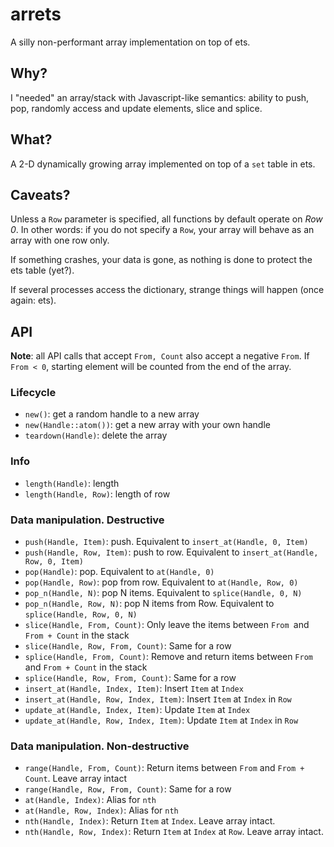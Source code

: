 # arrets
A silly non-performant array implementation on top of ets.

## Why?

I "needed" an array/stack with Javascript-like semantics: ability
to push, pop, randomly access and update elements, slice and splice.

## What?

A 2-D dynamically growing array implemented on top of a `set` table in ets.

## Caveats?

Unless a `Row` parameter is specified, all functions by default operate on
_Row 0_. In other words: if you do not specify a `Row`, your array will behave
as an array with one row only.

If something crashes, your data is gone, as nothing is done to protect the ets
table (yet?).

If several processes access the dictionary, strange things will happen (once
again: ets).

## API

__Note__: all API calls that accept `From, Count` also accept a negative `From`.
If `From < 0`, starting element will be counted from the end of the array.

### Lifecycle
- `new()`: get a random handle to a new array
- `new(Handle::atom())`: get a new array with your own handle
- `teardown(Handle)`: delete the array

### Info
- `length(Handle)`: length
- `length(Handle, Row)`: length of row

### Data manipulation. Destructive
- `push(Handle, Item)`: push. Equivalent to `insert_at(Handle, 0, Item)`
- `push(Handle, Row, Item)`: push to row. Equivalent to `insert_at(Handle, Row, 0, Item)`
- `pop(Handle)`: pop. Equivalent to `at(Handle, 0)`
- `pop(Handle, Row)`: pop from row. Equivalent to `at(Handle, Row, 0)`
- `pop_n(Handle, N)`: pop N items. Equivalent to `splice(Handle, 0, N)`
- `pop_n(Handle, Row, N)`: pop N items from Row. Equivalent to `splice(Handle, Row, 0, N)`
- `slice(Handle, From, Count)`: Only leave the items between `From `and `From + Count` in the stack
- `slice(Handle, Row, From, Count)`: Same for a row
- `splice(Handle, From, Count)`: Remove and return items between `From `and `From + Count` in the stack
- `splice(Handle, Row, From, Count)`: Same for a row
- `insert_at(Handle, Index, Item)`: Insert `Item` at `Index`
- `insert_at(Handle, Row, Index, Item)`: Insert `Item` at `Index` in `Row`
- `update_at(Handle, Index, Item)`: Update `Item` at `Index`
- `update_at(Handle, Row, Index, Item)`: Update `Item` at `Index` in `Row`

### Data manipulation. Non-destructive

- `range(Handle, From, Count)`: Return items between `From` and `From + Count`. Leave array intact
- `range(Handle, Row, From, Count)`: Same for a row
- `at(Handle, Index)`: Alias for `nth`
- `at(Handle, Row, Index)`: Alias for `nth`
- `nth(Handle, Index)`: Return `Item` at `Index`. Leave array intact.
- `nth(Handle, Row, Index)`: Return `Item` at `Index` at `Row`. Leave array intact.
